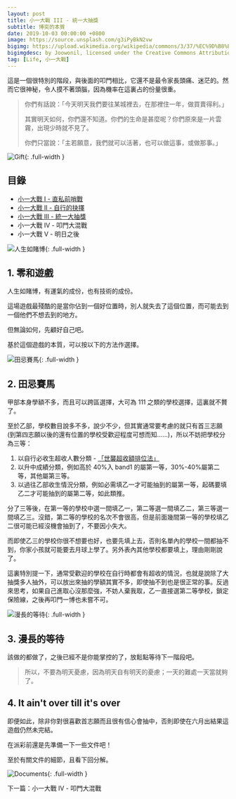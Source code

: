 ```yaml
---
layout: post
title: 小一大戰 III - 統一大抽獎
subtitle: 博奕的本質
date: 2019-10-03 00:00:00 +0800
image: https://source.unsplash.com/g3iPyBkN2vw
bigimg: https://upload.wikimedia.org/wikipedia/commons/3/37/%EC%9D%B8%ED%98%95%EB%BD%91%EA%B8%B0.jpg
bigimgdesc: by Joowonil, licensed under the Creative Commons Attribution-Share Alike 4.0 International (https://creativecommons.org/licenses/by-sa/4.0/deed.en) License.
tag: [Life, 小一大戰]
---
```


這是一個很特別的階段，與後面的叩門相比，它還不是最令家長頭痛、迷茫的。然而它很神秘，令人摸不著頭腦，因為機率在這裏占的份量很重。

> 你們有話說：「今天明天我們要往某城裡去，在那裡住一年，做買賣得利。」
>
> 其實明天如何，你們還不知道。你們的生命是甚麼呢？你們原來是一片雲霧，出現少時就不見了。
>
> 你們只當說：「主若願意，我們就可以活著，也可以做這事，或做那事。」

![Gift](https://source.unsplash.com/SZYreZsJ-fE){: .full-width }

## 目錄

- [小一大戰 I - 直私前哨戰](../2019-07-24-primary-war-1)
- [小一大戰 II - 自行的抉擇](../2019-09-11-primary-war-2)
- [小一大戰 III - 統一大抽獎](../2019-10-03-primary-war-3)
- 小一大戰 IV - 叩門大混戰
- 小一大戰 V - 明日之後

![人生如賭博](https://source.unsplash.com/6e_xnc-LAOg){: .full-width }

## 1. 零和遊戲

人生如賭博，有運氣的成份，也有技術的成份。

這場遊戲最殘酷的是當你佔到一個好位置時，別人就失去了這個位置，而可能去到一個他們不想去到的地方。

但無論如何，先顧好自己吧。

基於這個遊戲的本質，可以按以下的方法作選擇。

![田忌賽馬](https://source.unsplash.com/fxAo3DiMICI){: .full-width }

## 2. 田忌賽馬

甲部本身學額不多，而且可以跨區選擇，大可為 111 之類的學校選擇，這裏就不贅了。

至於乙部，學校數目說多不多，說少不少，但其實通常要考慮的就只有首三志願(到第四志願以後的還有位置的學校受歡迎程度可想而知……)，所以不妨把學校分為三等：

1. 以自行必收生超收人數分類 - [「世襲超收額排位法」](https://www.sundaykiss.com/376499/education/趙sir-20分-世襲超收額排位法-選校/4/)
2. 以升中成績分類，例如高於 40%入 band1 的屬第一等，30%-40%屬第二等，其他屬第三等。
3. 以過往乙部收生情況分類，例如必需填乙一才可能抽到的屬第一等，起碼要填乙二才可能抽到的屬第二等，如此類推。

分了三等後，在第一等的學校中選一間填乙一，第二等選一間填乙二，第三等選一間填乙三。沒錯，第二等的學校的名次不會很高，但是前面幾間第一等的學校填乙二很可能已經沒機會抽到了，不要因小失大。

而即使乙三的學校你很不想要也好，也要先填上去，否則名單內的學校一間都抽不到，你家小孩就可能要去月球上學了。另外表內其他學校都要填上，理由剛剛說了。

這裏特別提一下，通常受歡迎的學校在自行時都會有超收的情況，也就是說除了大抽獎多人抽外，可以放出來抽的學額其實不多，即使抽不到也是很正常的事。反過來思考，如果自己進取心沒那麼強，不妨人棄我取，乙一直接選第二等學校，鎖定保險線，之後再叩門一博也未嘗不可。

![漫長的等待](https://source.unsplash.com/w2JtIQQXoRU){: .full-width }

## 3. 漫長的等待

該做的都做了，之後已經不是你能掌控的了，放鬆點等待下一階段吧。

> 所以，不要為明天憂慮，因為明天自有明天的憂慮；一天的難處一天當就夠了。

## 4. It ain't over till it's over

即便如此，除非你對很喜歡首志願而且很有信心會抽中，否則即使在六月出結果這遊戲仍然未完結。

在派彩前還是先準備一下一些文件吧！

至於有關文件的細節，且看下回分解。

![Documents](https://source.unsplash.com/OQMZwNd3ThU){: .full-width }

下一篇：小一大戰 IV - 叩門大混戰
